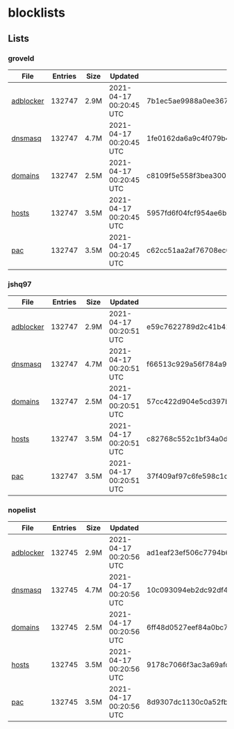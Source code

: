 # blocklists

## Lists

### groveld

|File|Entries|Size|Updated|Hash|
|-|-|-|-|-|
|[adblocker](https://raw.githubusercontent.com/groveld/blocklists/lists/groveld/adblocker.txt)|132747|2.9M|2021-04-17 00:20:45 UTC|7b1ec5ae9988a0ee367768ad3f04c4351725c9ac0b6641e42d1ee318f0c5e639|
|[dnsmasq](https://raw.githubusercontent.com/groveld/blocklists/lists/groveld/dnsmasq.txt)|132747|4.7M|2021-04-17 00:20:45 UTC|1fe0162da6a9c4f079b4880728ecc5960e610b10b2c80ceb0ea6a7180c92f62a|
|[domains](https://raw.githubusercontent.com/groveld/blocklists/lists/groveld/domains.txt)|132747|2.5M|2021-04-17 00:20:45 UTC|c8109f5e558f3bea300bfa131591818c9cca28437f64a15db1211b2883f06c6f|
|[hosts](https://raw.githubusercontent.com/groveld/blocklists/lists/groveld/hosts.txt)|132747|3.5M|2021-04-17 00:20:45 UTC|5957fd6f04fcf954ae6be94a1217f9e3cd84e2f5b807259232b586f527516511|
|[pac](https://raw.githubusercontent.com/groveld/blocklists/lists/groveld/pac.txt)|132747|3.5M|2021-04-17 00:20:45 UTC|c62cc51aa2af76708ec0ea31d27685324e856fe09a4c5ba32d1be69683b8e85c|

### jshq97

|File|Entries|Size|Updated|Hash|
|-|-|-|-|-|
|[adblocker](https://raw.githubusercontent.com/groveld/blocklists/lists/jshq97/adblocker.txt)|132747|2.9M|2021-04-17 00:20:51 UTC|e59c7622789d2c41b412d82623970da5976a5c806c7873ea30dc7f9d0c3f9fde|
|[dnsmasq](https://raw.githubusercontent.com/groveld/blocklists/lists/jshq97/dnsmasq.txt)|132747|4.7M|2021-04-17 00:20:51 UTC|f66513c929a56f784a9ccac1a1bc6b5ec896d5c5aa5f74d300610effc6f92dbe|
|[domains](https://raw.githubusercontent.com/groveld/blocklists/lists/jshq97/domains.txt)|132747|2.5M|2021-04-17 00:20:51 UTC|57cc422d904e5cd397b55efac37076fda5e28b33039c89ba5ec646d7bc602072|
|[hosts](https://raw.githubusercontent.com/groveld/blocklists/lists/jshq97/hosts.txt)|132747|3.5M|2021-04-17 00:20:51 UTC|c82768c552c1bf34a0d17d06eb45b71369995ee5ecc9c9ecb79028ef059d9566|
|[pac](https://raw.githubusercontent.com/groveld/blocklists/lists/jshq97/pac.txt)|132747|3.5M|2021-04-17 00:20:51 UTC|37f409af97c6fe598c1c6bdafdd0434ce498c48bf29ca6b2003fca63d853d3da|

### nopelist

|File|Entries|Size|Updated|Hash|
|-|-|-|-|-|
|[adblocker](https://raw.githubusercontent.com/groveld/blocklists/lists/nopelist/adblocker.txt)|132745|2.9M|2021-04-17 00:20:56 UTC|ad1eaf23ef506c7794b64d3948e0664b650ccc66620b91cfdfe2025513441860|
|[dnsmasq](https://raw.githubusercontent.com/groveld/blocklists/lists/nopelist/dnsmasq.txt)|132745|4.7M|2021-04-17 00:20:56 UTC|10c093094eb2dc92df454275015d19724c729e5c7bb75db223c54ab654a8b0cf|
|[domains](https://raw.githubusercontent.com/groveld/blocklists/lists/nopelist/domains.txt)|132745|2.5M|2021-04-17 00:20:56 UTC|6ff48d0527eef84a0bc7c78ada230983134a298307fd889fc9edd327b6a00253|
|[hosts](https://raw.githubusercontent.com/groveld/blocklists/lists/nopelist/hosts.txt)|132745|3.5M|2021-04-17 00:20:56 UTC|9178c7066f3ac3a69afd240402c0f47b7f8e007a681a7fc17a886ffd244a5df9|
|[pac](https://raw.githubusercontent.com/groveld/blocklists/lists/nopelist/pac.txt)|132745|3.5M|2021-04-17 00:20:56 UTC|8d9307dc1130c0a52fbea856384d4a053312a0a60686d6cec3e87f8d8b60bcd4|

